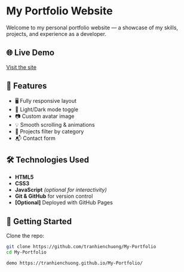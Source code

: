 # My Portfolio Website

Welcome to my personal portfolio website — a showcase of my skills, projects, and experience as a developer.

## 🌐 Live Demo

[Visit the site](https://github.com/tranhienchuong/My-Portfolio) 

## 📁 Features

- 🖥️ Fully responsive layout
- 🌙 Light/Dark mode toggle
- 📷 Custom avatar image
- 💡 Smooth scrolling & animations
- 💼 Projects filter by category
- 📬 Contact form

## 🛠️ Technologies Used

- **HTML5**
- **CSS3**
- **JavaScript** *(optional for interactivity)*
- **Git & GitHub** for version control
- **[Optional]** Deployed with GitHub Pages

## 🚀 Getting Started

Clone the repo:

```bash
git clone https://github.com/tranhienchuong/My-Portfolio
cd My-Portfolio

demo https://tranhienchuong.github.io/My-Portfolio/